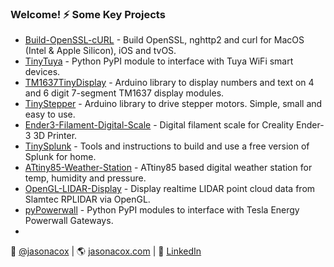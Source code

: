 ### Welcome! ⚡ Some Key Projects

- [Build-OpenSSL-cURL](https://github.com/jasonacox/Build-OpenSSL-cURL) - Build OpenSSL, nghttp2 and curl for MacOS (Intel & Apple Silicon), iOS and tvOS.
- [TinyTuya](https://github.com/jasonacox/tinytuya) - Python PyPI module to interface with Tuya WiFi smart devices.
- [TM1637TinyDisplay](https://github.com/jasonacox/TM1637TinyDisplay) - Arduino library to display numbers and text on 4 and 6 digit 7-segment TM1637 display modules.
- [TinyStepper](https://github.com/jasonacox/TinyStepper) - Arduino library to drive stepper motors. Simple, small and easy to use.
- [Ender3-Filament-Digital-Scale](https://github.com/jasonacox/Ender3-Filament-Digital-Scale) - Digital filament scale for Creality Ender-3 3D Printer.
- [TinySplunk](https://github.com/jasonacox/TinySplunk) - Tools and instructions to build and use a free version of Splunk for home.
- [ATtiny85-Weather-Station](https://github.com/jasonacox/ATtiny85-Weather-Station) - ATtiny85 based digital weather station for temp, humidity and pressure.
- [OpenGL-LIDAR-Display](https://github.com/jasonacox/OpenGL-LIDAR-Display) - Display realtime LIDAR point cloud data from Slamtec RPLIDAR via OpenGL.
- [pyPowerwall](https://github.com/jasonacox/pypowerwall) - Python PyPI modules to interface with Tesla Energy Powerwall Gateways.
- 
💬 [@jasonacox](https://twitter.com/jasonacox) | 🌎 [jasonacox.com](https://www.jasonacox.com/) | 🔗 [LinkedIn](https://www.linkedin.com/in/jasoncox3/) 
<!--
**jasonacox/jasonacox** is a ✨ _special_ ✨ repository because its `README.md` (this file) appears on your GitHub profile.

Here are some ideas to get you started:

- 🔭 I’m currently working on ...
- 🌱 I’m currently learning ...
- 👯 I’m looking to collaborate on ...
- 🤔 I’m looking for help with ...
- 💬 Ask me about ...
- 📫 How to reach me: ...
- 😄 Pronouns: ...
- ⚡ Fun fact: ...
-->
